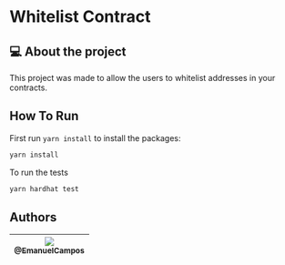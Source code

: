 # Whitelist Contract #

## :computer: About the project

This project was made to allow the users to whitelist addresses in your contracts.

## How To Run

First run `yarn install` to install the packages:

``` bash
yarn install
```

To run the tests

```bash
yarn hardhat test
```

## Authors

| [<img src="https://avatars2.githubusercontent.com/u/16262455?s=115&v=3"><br><sub>@EmanuelCampos</sub>](https://github.com/EmanuelCampos) |
| :------------------------------------------------------------------------------------------------------------------------------: |

